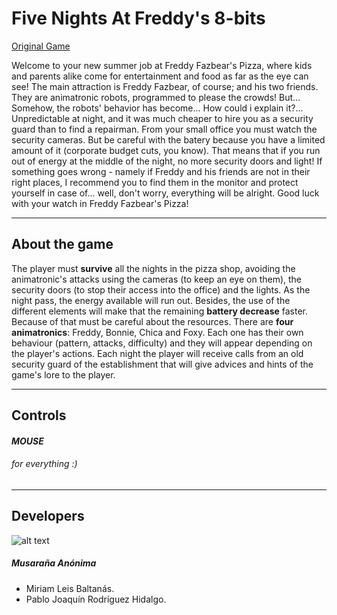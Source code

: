 # Five Nights At Freddy's 8-bits
[Original Game](https://store.steampowered.com/app/319510/Five_Nights_at_Freddys)

Welcome to your new summer job at Freddy Fazbear's Pizza, where kids and parents alike come for entertainment and food as far as the eye can see! The main attraction is Freddy Fazbear, of course; and his two friends. They are animatronic robots, programmed to please the crowds!
But... Somehow, the robots' behavior has become... How could i explain it?... Unpredictable at night, and it was much cheaper to hire you as a security guard than to find a repairman.
From your small office you must watch the security cameras. But be careful with the batery because you have a limited amount of it (corporate budget cuts, you know). That means that if you run out of energy at the middle of the night, no more security doors and light!
If something goes wrong - namely if Freddy and his friends are not in their right places, I recommend you to find them in the monitor and protect yourself in case of... well, don't worry, everything will be alright.
Good luck with your watch in Freddy Fazbear's Pizza!

***********************************************************************************

## About the game

The player must **survive** all the nights in the pizza shop, avoiding the animatronic's attacks using the cameras (to keep an eye on them), the security doors (to stop their access into the office) and the lights.
As the night pass, the energy available will run out. Besides, the use of the different elements will make that the remaining **battery decrease** faster. Because of that must be careful about the resources.
There are **four animatronics**: Freddy, Bonnie, Chica and Foxy. Each one has their own behaviour (pattern, attacks, difficulty) and they will appear depending on the player's actions.
Each night the player will receive calls from an old security guard of the establishment that will give advices and hints of the game's lore to the player.

***********************************************************************************

## Controls

#### *MOUSE* 
###### for everything :)

***********************************************************************************

## Developers

![alt text](https://user-images.githubusercontent.com/42590067/46221373-32624800-c34d-11e8-8965-e3fdaaf55e24.png "Musaraña Anonima Logo")
##### Musaraña Anónima

* Miriam Leis Baltanás.
* Pablo Joaquín Rodríguez Hidalgo.




